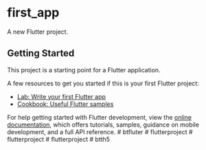 # first_app

A new Flutter project.

## Getting Started

This project is a starting point for a Flutter application.

A few resources to get you started if this is your first Flutter project:

- [Lab: Write your first Flutter app](https://docs.flutter.dev/get-started/codelab)
- [Cookbook: Useful Flutter samples](https://docs.flutter.dev/cookbook)

For help getting started with Flutter development, view the
[online documentation](https://docs.flutter.dev/), which offers tutorials,
samples, guidance on mobile development, and a full API reference.
#   b t f l u t e r  
 #   f l u t t e r p r o j e c t  
 #   f l u t t e r p r o j e c t  
 #   f l u t t e r p r o j e c t  
 #   b t t h 5  
 